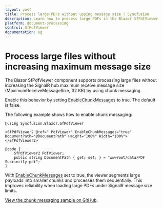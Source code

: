 ```yaml
---
layout: post
title: Process large PDFs without upping message size | Syncfusion
description: Learn how to process large PDFs in the Blazor SfPdfViewer by enabling chunk messaging to avoid SignalR hub message size limits.
platform: document-processing
control: SfPdfViewer
documentation: ug
---
```


# Process large files without increasing maximum message size

The Blazor SfPdfViewer component supports processing large files without increasing the SignalR hub maximum receive message size (MaximumReceiveMessageSize, 32 KB) by using chunk messaging.

Enable this behavior by setting [EnableChunkMessages](https://help.syncfusion.com/cr/blazor/Syncfusion.Blazor.SfPdfViewer.PdfViewerBase.html#Syncfusion_Blazor_SfPdfViewer_PdfViewerBase_EnableChunkMessages) to true. The default is false.

The following example shows how to enable chunk messaging:

```cshtml
@using Syncfusion.Blazor.SfPdfViewer

<SfPdfViewer2 @ref=" PdfViewer" EnableChunkMessages="true" DocumentPath="@DocumentPath" Height="100%" Width="100%">
</SfPdfViewer2>

@code {
    SfPdfViewer2 PdfViewer;
    public string DocumentPath { get; set; } = "wwwroot/data/PDF Succinctly.pdf";
}
```
With [EnableChunkMessages](https://help.syncfusion.com/cr/blazor/Syncfusion.Blazor.SfPdfViewer.PdfViewerBase.html#Syncfusion_Blazor_SfPdfViewer_PdfViewerBase_EnableChunkMessages) set to true, the viewer segments large payloads into smaller chunks and processes them sequentially. This improves reliability when loading large PDFs under SignalR message size limits.

[View the chunk messaging sample on GitHub](https://github.com/SyncfusionExamples/blazor-pdf-viewer-examples/tree/master/Load%20and%20Save/Processing%20Large%20Files%20Without%20Increasing%20Maximum%20Message%20Size).
